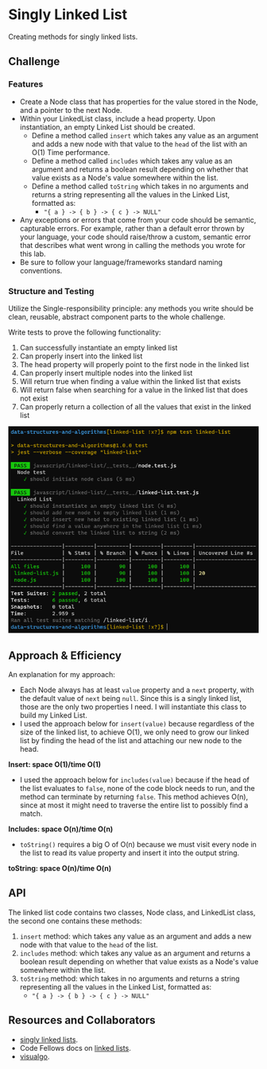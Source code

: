 # Singly Linked List

Creating methods for singly linked lists.

<!-- 1. [linked-list](https://github.com/afnandamra/data-structures-and-algorithms/tree/master/javascript/linked-list) -->

## Challenge

### Features

- Create a Node class that has properties for the value stored in the Node, and a pointer to the next Node.
- Within your LinkedList class, include a head property. Upon instantiation, an empty Linked List should be created.
  - Define a method called `insert` which takes any value as an argument and adds a new node with that value to the `head` of the list with an O(1) Time performance.
  - Define a method called `includes` which takes any value as an argument and returns a boolean result depending on whether that value exists as a Node's value somewhere within the list.
  - Define a method called `toString` which takes in no arguments and returns a string representing all the values in the Linked List, formatted as:
    - `"{ a } -> { b } -> { c } -> NULL"`
- Any exceptions or errors that come from your code should be semantic, capturable errors. For example, rather than a default error thrown by your language, your code should raise/throw a custom, semantic error that describes what went wrong in calling the methods you wrote for this lab.
- Be sure to follow your language/frameworks standard naming conventions.

### Structure and Testing

Utilize the Single-responsibility principle: any methods you write should be clean, reusable, abstract component parts to the whole challenge.

Write tests to prove the following functionality:

1. Can successfully instantiate an empty linked list
2. Can properly insert into the linked list
3. The head property will properly point to the first node in the linked list
4. Can properly insert multiple nodes into the linked list
5. Will return true when finding a value within the linked list that exists
6. Will return false when searching for a value in the linked list that does not exist
7. Can properly return a collection of all the values that exist in the linked list

![linked-list-test](../assets/linked-list.PNG)

## Approach & Efficiency

An explanation for my approach:

- Each Node always has at least `value` property and a `next` property, with the default value of `next` being `null`. Since this is a singly linked list, those are the only two properties I need. I will instantiate this class to build my Linked List.
- I used the approach below for `insert(value)` because regardless of the size of the linked list, to achieve O(1), we only need to grow our linked list by finding the head of the list and attaching our new node to the head.

**Insert: space O(1)/time O(1)**

- I used the approach below for `includes(value)` because if the head of the list evaluates to `false`, none of the code block needs to run, and the method can terminate by returning `false`. This method achieves O(n), since at most it might need to traverse the entire list to possibly find a match.

**Includes: space O(n)/time O(n)**

- `toString()` requires a big O of O(n) because we must visit every node in the list to read its value property and insert it into the output string.

**toString: space O(n)/time O(n)**

## API

<!-- Description of each method publicly available to your Linked List -->

The linked list code contains two classes, Node class, and LinkedList class, the second one contains these methods:

1. `insert` method: which takes any value as an argument and adds a new node with that value to the `head` of the list.
2. `includes` method: which takes any value as an argument and returns a boolean result depending on whether that value exists as a Node's value somewhere within the list.
3. `toString` method: which takes in no arguments and returns a string representing all the values in the Linked List, formatted as:
   - `"{ a } -> { b } -> { c } -> NULL"`

## Resources and Collaborators

- [singly linked lists](https://www.educative.io/edpresso/what-is-a-singly-linked-list).
- Code Fellows docs on [linked lists](https://codefellows.github.io/common_curriculum/data_structures_and_algorithms/Code_401/class-05/resources/singly_linked_list.html).
- [visualgo](https://visualgo.net/en/list).